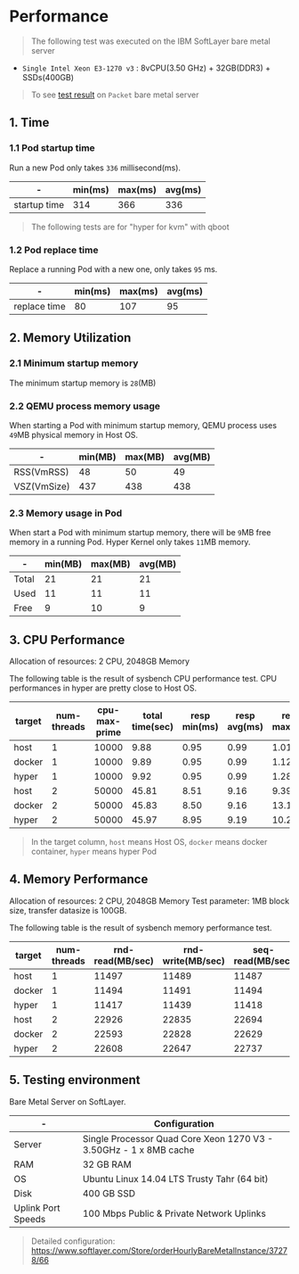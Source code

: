 # Performance

>The following test was executed on the IBM SoftLayer bare metal server  
  - `Single Intel Xeon E3-1270 v3` : 8vCPU(3.50 GHz) + 32GB(DDR3) + SSDs(400GB)

>To see [test result](perf-on-packet.md) on `Packet` bare metal server


## 1. Time


### 1.1 Pod startup time

Run a new Pod only takes `336` millisecond(ms).

| - | min(ms) | max(ms) | avg(ms) |
| --- | --- | --- | --- |
| startup time  | 314 | 366 | 336 |

>The following tests are for "hyper for kvm" with qboot

### 1.2 Pod replace time

Replace a running Pod with a new one, only takes `95` ms.

| -   | min(ms) | max(ms) | avg(ms) |
| --- | --- | --- | --- |
| replace time | 80 | 107 | 95 |



## 2. Memory Utilization

### 2.1 Minimum startup memory

The minimum startup memory is `28`(MB)


### 2.2 QEMU process memory usage

When starting a Pod with minimum startup memory, QEMU process uses `49`MB physical memory in Host OS.

|  -  | min(MB) | max(MB) | avg(MB) |
| --- | --- | --- | --- |
|RSS(VmRSS) |    48 |    50 |    49 |
|VSZ(VmSize)|   437 |   438 |   438 |


### 2.3 Memory usage in Pod

When start a Pod with minimum startup memory, there will be `9`MB free memory in a running Pod. Hyper Kernel only takes `11`MB memory.

|  -  | min(MB) | max(MB) | avg(MB) |
| --- | --- | --- | --- |
|Total|    21 |    21 |    21 |
|Used |    11 |    11 |    11 |
|Free |     9 |    10 |     9 |



## 3. CPU Performance

Allocation of resources: 2 CPU, 2048GB Memory

The following table is the result of sysbench CPU performance test. CPU performances in hyper are pretty close to Host OS.

| target| num-threads| cpu-max-prime| total time(sec)| resp min(ms)| resp avg(ms)| resp max(ms)|
| --- | --- |--- |--- |--- |--- |--- |
| host| 1 | 10000| 9.88 | 0.95 | 0.99 | 1.01 |
| docker| 1 | 10000| 9.89 | 0.95 | 0.99 | 1.12 |
| hyper| 1 | 10000| 9.92 | 0.95 | 0.99 | 1.28 |
| host| 2 | 50000| 45.81 | 8.51 | 9.16 | 9.39 |
| docker| 2 | 50000| 45.83 | 8.50 | 9.16 | 13.17 |
| hyper| 2 | 50000| 45.97 | 8.95 | 9.19 | 10.22 |

> In the target column,  `host` means Host OS, `docker` means docker container, `hyper` means hyper Pod

## 4. Memory Performance

Allocation of resources: 2 CPU, 2048GB Memory
Test parameter: 1MB block size, transfer datasize is 100GB.

The following table is the result of sysbench memory performance test.

| target | num-threads |  rnd-read(MB/sec) | rnd-write(MB/sec) | seq-read(MB/sec) | seq-write(MB/sec) |
| --- | --- | --- |--- |--- |--- |
| host | 1 | 11497 | 11489 | 11487 | 11513 | 11496 |
| docker | 1 | 11494 | 11491 | 11494 | 11505 | 11496 |
| hyper | 1 | 11417 | 11439 | 11418 | 11419 | 11423 |
| host | 2 |22926 | 22835 | 22694 | 22770 | 22806 |
| docker | 2 | 22593 | 22828 | 22629 | 22900 | 22737 |
| hyper | 2 | 22608 | 22647 | 22737 | 22741 | 22683 |



## 5. Testing environment

Bare Metal Server on SoftLayer.


| - | Configuration |
| --- | --- |
| Server | Single Processor Quad Core Xeon 1270 V3 - 3.50GHz - 1 x 8MB cache |
| RAM | 32 GB RAM |
| OS | Ubuntu Linux 14.04 LTS Trusty Tahr (64 bit) |
| Disk | 400 GB SSD |
| Uplink Port Speeds | 100 Mbps Public & Private Network Uplinks |

> Detailed configuration: https://www.softlayer.com/Store/orderHourlyBareMetalInstance/37278/66

